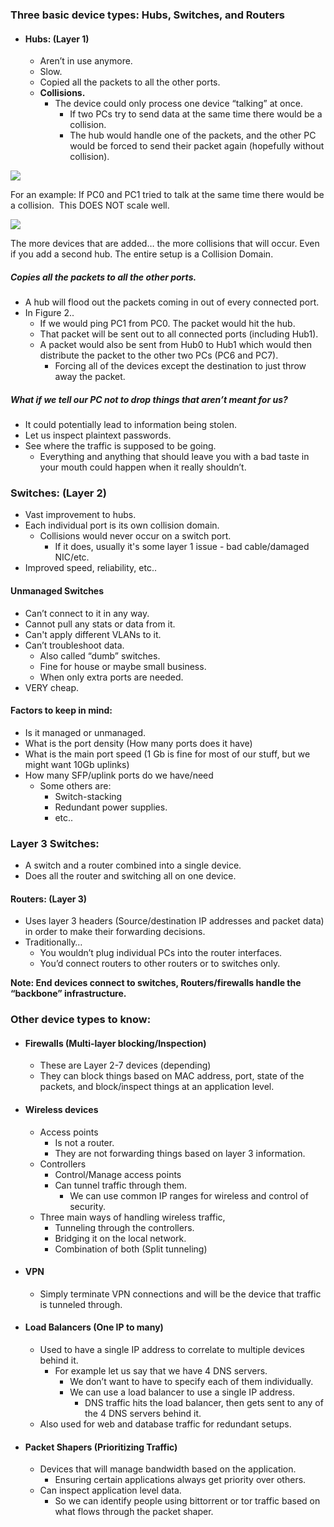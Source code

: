### Three basic device types: Hubs, Switches, and Routers
- #### Hubs: (Layer 1) 
	- Aren’t in use anymore. 
	- Slow.
	- Copied all the packets to all the other ports.
	- **Collisions.**
		- The device could only process one device “talking” at once. 
			- If two PCs try to send data at the same time there would be a collision. 
			- The hub would handle one of the packets, and the other PC would be forced to send their packet again (hopefully without collision). 
  
![](https://lh6.googleusercontent.com/z8XeFb-jC_Tj8hVTXKBqqleFXJS3qVyFmeiW5n-zuCROjc3y8gfbcdCQVIDJdUtyi6Jvj04puPu171_WUCmZoES1GmST_jtGYMhMYqrWlsd5YfvjfkmlV-MZv0jIIU-yOm8dANYhoGyliRkeFX6utMQ)

For an example: If PC0 and PC1 tried to talk at the same time there would be a collision. 
This DOES NOT scale well. 


![](https://lh3.googleusercontent.com/XYVe6REuB8Bkl6jCJQbgM779Vbj-E52uba3aFhpGorFs23t9cgKXV6kbZfqh-WIff1d1rmR0l-uAJkY6ls0ASeXFkgdHyZ-GLYtY9cyUAZVB5msw67_vg2KcrynU5CwO7_HUOc7db_hrXy2AsnL5GGU)

The more devices that are added… the more collisions that will occur.
Even if you add a second hub. The entire setup is a Collision Domain. 

##### Copies all the packets to all the other ports.
- A hub will flood out the packets coming in out of every connected port. 
- In Figure 2..
	- If we would ping PC1 from PC0. The packet would hit the hub. 
	- That packet will be sent out to all connected ports (including Hub1). 
	- A packet would also be sent from Hub0 to Hub1 which would then distribute the packet to the other two PCs (PC6 and PC7). 
		- Forcing all of the devices except the destination to just throw away the packet. 

##### What if we tell our PC not to drop things that aren’t meant for us?
- It could potentially lead to information being stolen. 
- Let us inspect plaintext passwords. 
- See where the traffic is supposed to be going. 
	- Everything and anything that should leave you with a bad taste in your mouth could happen when it really shouldn’t.

### Switches: (Layer 2) 
- Vast improvement to hubs. 
- Each individual port is its own collision domain. 
	- Collisions would never occur on a switch port. 
		- If it does, usually it's some layer 1 issue - bad cable/damaged NIC/etc. 
- Improved speed, reliability, etc.. 

#### Unmanaged Switches
- Can’t connect to it in any way. 
- Cannot pull any stats or data from it. 
- Can't apply different VLANs to it. 
- Can’t troubleshoot data. 
	- Also called “dumb” switches. 
	- Fine for house or maybe small business.
	- When only extra ports are needed. 
- VERY cheap. 

#### Factors to keep in mind: 
- Is it managed or unmanaged. 
- What is the port density (How many ports does it have) 
- What is the main port speed (1 Gb is fine for most of our stuff, but we might want 10Gb uplinks) 
- How many SFP/uplink ports do we have/need
	- Some others are: 
		- Switch-stacking
		- Redundant power supplies.
		- etc..

### Layer 3 Switches: 
- A switch and a router combined into a single device. 
- Does all the router and switching all on one device. 

#### Routers: (Layer 3)
- Uses layer 3 headers (Source/destination IP addresses and packet data) in order to make their forwarding decisions. 
- Traditionally… 
	- You wouldn’t plug individual PCs into the router interfaces. 
	- You’d connect routers to other routers or to switches only. 

**Note: End devices connect to switches, Routers/firewalls handle the “backbone” infrastructure.**

### Other device types to know: 
- #### Firewalls (Multi-layer blocking/Inspection)
	- These are Layer 2-7 devices (depending)
	- They can block things based on MAC address, port, state of the packets, and block/inspect things at an application level. 
- #### Wireless devices
	- Access points
		- Is not a router. 
		- They are not forwarding things based on layer 3 information. 
	- Controllers 
		- Control/Manage access points
		- Can tunnel traffic through them. 
			- We can use common IP ranges for wireless and control of security. 
	- Three main ways of handling wireless traffic, 
		- Tunneling through the controllers. 
		- Bridging it on the local network. 
		- Combination of both (Split tunneling)
- #### VPN
	- Simply terminate VPN connections and will be the device that traffic is tunneled through. 
- #### Load Balancers (One IP to many)
	- Used to have a single IP address to correlate to multiple devices behind it. 
		- For example let us say that we have 4 DNS servers. 
			- We don’t want to have to specify each of them individually. 
			- We can use a load balancer to use a single IP address. 
				- DNS traffic hits the load balancer, then gets sent to any of the 4 DNS servers behind it.
	- Also used for web and database traffic for redundant setups. 
- #### Packet Shapers (Prioritizing Traffic) 
	- Devices that will manage bandwidth based on the application. 
		- Ensuring certain applications always get priority over others. 
	- Can inspect application level data. 
		- So we can identify people using bittorrent or tor traffic based on what flows through the packet shaper.